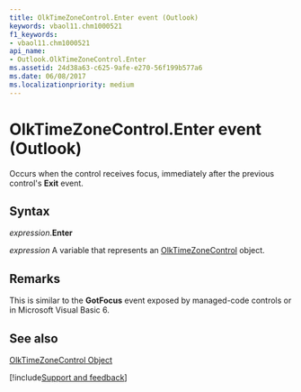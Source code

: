 ```yaml
---
title: OlkTimeZoneControl.Enter event (Outlook)
keywords: vbaol11.chm1000521
f1_keywords:
- vbaol11.chm1000521
api_name:
- Outlook.OlkTimeZoneControl.Enter
ms.assetid: 24d38a63-c625-9afe-e270-56f199b577a6
ms.date: 06/08/2017
ms.localizationpriority: medium
---
```



# OlkTimeZoneControl.Enter event (Outlook)

Occurs when the control receives focus, immediately after the previous control's **Exit** event.


## Syntax

_expression_.**Enter**

_expression_ A variable that represents an [OlkTimeZoneControl](Outlook.OlkTimeZoneControl.md) object.


## Remarks

This is similar to the **GotFocus** event exposed by managed-code controls or in Microsoft Visual Basic 6.


## See also


[OlkTimeZoneControl Object](Outlook.OlkTimeZoneControl.md)

[!include[Support and feedback](~/includes/feedback-boilerplate.md)]